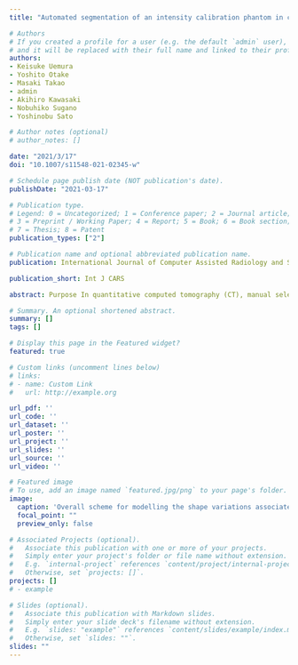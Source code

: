 ```yaml
---
title: "Automated segmentation of an intensity calibration phantom in clinical CT images using a convolutional neural network"

# Authors
# If you created a profile for a user (e.g. the default `admin` user), write the username (folder name) here 
# and it will be replaced with their full name and linked to their profile.
authors:
- Keisuke Uemura
- Yoshito Otake
- Masaki Takao
- admin
- Akihiro Kawasaki
- Nobuhiko Sugano
- Yoshinobu Sato

# Author notes (optional)
# author_notes: []

date: "2021/3/17"
doi: "10.1007/s11548-021-02345-w"

# Schedule page publish date (NOT publication's date).
publishDate: "2021-03-17"

# Publication type.
# Legend: 0 = Uncategorized; 1 = Conference paper; 2 = Journal article;
# 3 = Preprint / Working Paper; 4 = Report; 5 = Book; 6 = Book section;
# 7 = Thesis; 8 = Patent
publication_types: ["2"]

# Publication name and optional abbreviated publication name.
publication: International Journal of Computer Assisted Radiology and Surgery

publication_short: Int J CARS

abstract: Purpose In quantitative computed tomography (CT), manual selection of the intensity calibration phantom’s region of interest is necessary for calculating density (mg/cm3) from the radiodensity values (Hounsfield units  HU). However, as this manual process requires effort and time, the purposes of this study were to develop a system that applies a convolutional neural network (CNN) to automatically segment intensity calibration phantom regions in CT images and to test the system in a large cohort to evaluate its robustness. Methods This cross-sectional, retrospective study included 1040 cases (520 each from two institutions) in which an intensity calibration phantom (B-MAS200, Kyoto Kagaku, Kyoto, Japan) was used. A training dataset was created by manually segmenting the phantom regions for 40 cases (20 cases for each institution). The CNN model’s segmentation accuracy was assessed with the Dice coefficient, and the average symmetric surface distance was assessed through fourfold cross-validation. Further, absolute difference of HU was compared between manually and automatically segmented regions. The system was tested on the remaining 1000 cases. For each institution, linear regression was applied to calculate the correlation coefficients between HU and phantom density. Results The source code and the model used for phantom segmentation can be accessed at https://github.com/keisuke-uemura/CT-Intensity-Calibration-Phantom-Segmentation. The median Dice coefficient was 0.977, and the median average symmetric surface distance was 0.116 mm. The median absolute difference of the segmented regions between manual and automated segmentation was 0.114 HU. For the test cases, the median correlation coefficients were 0.9998 and 0.999 for the two institutions, with a minimum value of 0.9863. Conclusion The proposed CNN model successfully segmented the calibration phantom regions in CT images with excellent accuracy.

# Summary. An optional shortened abstract.
summary: []
tags: []

# Display this page in the Featured widget?
featured: true

# Custom links (uncomment lines below)
# links:
# - name: Custom Link
#   url: http://example.org

url_pdf: ''
url_code: ''
url_dataset: ''
url_poster: ''
url_project: ''
url_slides: ''
url_source: ''
url_video: ''

# Featured image
# To use, add an image named `featured.jpg/png` to your page's folder. 
image:
  caption: 'Overall scheme for modelling the shape variations associated with liver fibrosis stage and predicting it fromMR images by using PLSR-based shape features (scores)'
  focal_point: ""
  preview_only: false

# Associated Projects (optional).
#   Associate this publication with one or more of your projects.
#   Simply enter your project's folder or file name without extension.
#   E.g. `internal-project` references `content/project/internal-project/index.md`.
#   Otherwise, set `projects: []`.
projects: []
# - example

# Slides (optional).
#   Associate this publication with Markdown slides.
#   Simply enter your slide deck's filename without extension.
#   E.g. `slides: "example"` references `content/slides/example/index.md`.
#   Otherwise, set `slides: ""`.
slides: ""
---
```


<!-- {{% callout note %}}
Click the *Cite* button above to demo the feature to enable visitors to import publication metadata into their reference management software.
{{% /callout %}} -->

<!-- {{% callout note %}}
Create your slides in Markdown - click the *Slides* button to check out the example.
{{% /callout %}} -->

<!-- Supplementary notes can be added here, including [code, math, and images](https://wowchemy.com/docs/writing-markdown-latex/). -->
